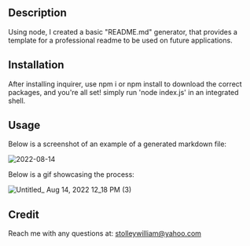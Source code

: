 ## Description

Using node, I created a basic "README.md" generator, that provides a template for a professional readme to be used on future applications. 

## Installation

After installing inquirer, use npm i or npm install to download the correct packages, and you're all set! simply run 'node index.js' in an integrated shell.

## Usage 

Below is a screenshot of an example of a generated markdown file:

![2022-08-14](https://user-images.githubusercontent.com/106116547/184546072-4956387c-ebdb-4542-bebe-49776a3f684f.png)

Below is a gif showcasing the process:

![Untitled_ Aug 14, 2022 12_18 PM (3)](https://user-images.githubusercontent.com/106116547/184546331-147a89b4-ae5b-4723-81dd-97df1191704a.gif)




## Credit

Reach me with any questions at: stolleywilliam@yahoo.com
